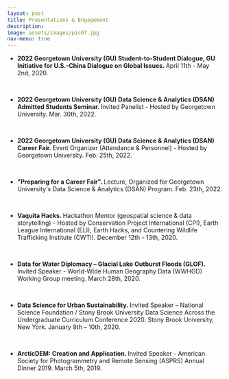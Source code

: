 ```yaml
---
layout: post
title: Presentations & Engagement
description: 
image: assets/images/pic07.jpg
nav-menu: true
---
```


<ul>
  
<li><b> 2022 Georgetown University (GU) Student-to-Student Dialogue, GU Initiative for U.S.-China Dialogue on Global Issues. </b> April 11th - May 2nd, 2020. </li>
  
<br><li><b> 2022 Georgetown University (GU) Data Science & Analytics (DSAN) Admitted Students Seminar. </b> Invited Panelist - Hosted by Georgetown University. Mar. 30th, 2022. </li>
  
<br><li><b> 2022 Georgetown University (GU) Data Science & Analytics (DSAN) Career Fair. </b> Event Organizer (Attendance & Personnel) - Hosted by Georgetown University. Feb. 25th, 2022. </li>
  
<br><li> <b> "Preparing for a Career Fair". </b> Lecture, Organized for Georgetown University's Data Science & Analytics (DSAN) Program. Feb. 23th, 2022. </li>

<br><li> <b> Vaquita Hacks. </b> Hackathon Mentor (geospatial science & data storytelling) - Hosted by Conservation Project International (CPI), Earth League International (ELI), Earth Hacks, and Countering Wildlife Trafficking Institute (CWTI). December 12th - 13th, 2020. </li>

<br> <li><b> Data for Water Diplomacy – Glacial Lake Outburst Floods (GLOF). </b> Invited Speaker - World-Wide Human Geography Data (WWHGD) Working Group meeting. March 28th, 2020. </li>

<br> <li> <b> Data Science for Urban Sustainability. </b> Invited Speaker – National Science Foundation / Stony Brook University Data Science Across the Undergraduate Curriculum Conference 2020. Stony Brook University, New York. January 9th – 10th, 2020. </li>

<br> <li> <b> ArcticDEM: Creation and Application. </b> Invited Speaker - American Society for Photogrammetry and Remote Sensing (ASPRS) Annual Dinner 2019. March 5th, 2019. </li>
